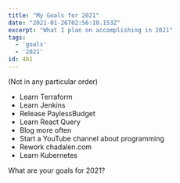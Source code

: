 ```yaml
---
title: "My Goals for 2021"
date: "2021-01-26T02:56:10.153Z"
excerpt: "What I plan on accomplishing in 2021"
tags:
  - 'goals'
  - '2021'
id: 4b1
---
```

(Not in any particular order)

* Learn Terraform
* Learn Jenkins
* Release PaylessBudget
* Learn React Query
* Blog more often
* Start a YouTube channel about programming
* Rework chadalen.com
* Learn Kubernetes

What are your goals for 2021?
